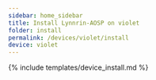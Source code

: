 ```yaml
---
sidebar: home_sidebar
title: Install Lynnrin-AOSP on violet
folder: install
permalink: /devices/violet/install
device: violet
---
```

{% include templates/device_install.md %}
